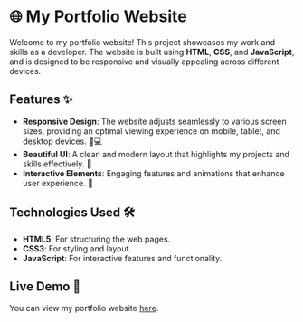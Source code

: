 # 🌐 My Portfolio Website

Welcome to my portfolio website! This project showcases my work and skills as a developer. The website is built using **HTML**, **CSS**, and **JavaScript**, and is designed to be responsive and visually appealing across different devices.

## Features ✨

- **Responsive Design**: The website adjusts seamlessly to various screen sizes, providing an optimal viewing experience on mobile, tablet, and desktop devices. 📱💻
- **Beautiful UI**: A clean and modern layout that highlights my projects and skills effectively. 🎨
- **Interactive Elements**: Engaging features and animations that enhance user experience. 🚀

## Technologies Used 🛠️

- **HTML5**: For structuring the web pages.
- **CSS3**: For styling and layout.
- **JavaScript**: For interactive features and functionality.

## Live Demo 🌟

You can view my portfolio website [here](https://shreyamorti28.github.io/my_portfolio/).
